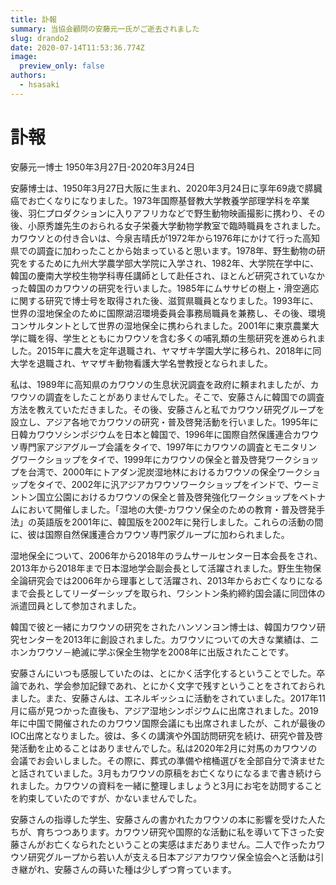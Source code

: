 ```yaml
---
title: 訃報
summary: 当協会顧問の安藤元一氏がご逝去されました
slug: drando2
date: 2020-07-14T11:53:36.774Z
image:
  preview_only: false
authors:
  - hsasaki
---
```

# 訃報

安藤元一博士 1950年3月27日-2020年3月24日

安藤博士は、1950年3月27日大阪に生まれ、2020年3月24日に享年69歳で膵臓癌でお亡くなりになりました。1973年国際基督教大学教養学部理学科を卒業後、羽仁プロダクションに入りアフリカなどで野生動物映画撮影に携わり、その後、小原秀雄先生のおられる女子栄養大学動物学教室で臨時職員をされました。カワウソとの付き合いは、今泉吉晴氏が1972年から1976年にかけて行った高知県での調査に加わったことから始まっていると思います。1978年、野生動物の研究をするために九州大学農学部大学院に入学され、1982年、大学院在学中に、韓国の慶南大学校生物学科専任講師として赴任され、ほとんど研究されていなかった韓国のカワウソの研究を行いました。1985年にムササビの樹上・滑空適応に関する研究で博士号を取得された後、滋賀県職員となりました。1993年に、世界の湿地保全のために国際湖沼環境委員会事務局職員を兼務し、その後、環境コンサルタントとして世界の湿地保全に携わられました。2001年に東京農業大学に職を得、学生とともにカワウソを含む多くの哺乳類の生態研究を進められました。2015年に農大を定年退職され、ヤマザキ学園大学に移られ、2018年に同大学を退職され、ヤマザキ動物看護大学名誉教授となられました。

私は、1989年に高知県のカワウソの生息状況調査を政府に頼まれましたが、カワウソの調査をしたことがありませんでした。そこで、安藤さんに韓国での調査方法を教えていただきました。その後、安藤さんと私でカワウソ研究グループを設立し、アジア各地でカワウソの研究・普及啓発活動を行いました。1995年に日韓カワウソシンポジウムを日本と韓国で、1996年に国際自然保護連合カワウソ専門家アジアグループ会議をタイで、1997年にカワウソの調査とモニタリングワークショップをタイで、1999年にカワウソの保全と普及啓発ワークショップを台湾で、2000年にトアダン泥炭湿地林におけるカワウソの保全ワークショップをタイで、2002年に汎アジアカワウソワークショップをインドで、ウーミントン国立公園におけるカワウソの保全と普及啓発強化ワークショップをベトナムにおいて開催しました。「湿地の大使-カワウソ保全のための教育・普及啓発手法」の英語版を2001年に、韓国版を2002年に発行しました。これらの活動の間に、彼は国際自然保護連合カワウソ専門家グループに加わられました。

湿地保全について、2006年から2018年のラムサールセンター日本会長をされ、2013年から2018年まで日本湿地学会副会長として活躍されました。野生生物保全論研究会では2006年から理事として活躍され、2013年からお亡くなりになるまで会長としてリーダーシップを取られ、ワシントン条約締約国会議に同団体の派遣団員として参加されました。

韓国で彼と一緒にカワウソの研究をされたハンソンヨン博士は、韓国カワウソ研究センターを2013年に創設されました。カワウソについての大きな業績は、ニホンカワウソ－絶滅に学ぶ保全生物学を2008年に出版されたことです。

安藤さんにいつも感服していたのは、とにかく活字化するということでした。卒論であれ、学会参加記録であれ、とにかく文字で残すということをされておられました。また、安藤さんは、エネルギッシュに活動をされていました。2017年11月に癌が見つかった直後も、アジア湿地シンポジウムに出席されました。2019年に中国で開催されたのカワウソ国際会議にも出席されましたが、これが最後のIOC出席となりました。彼は、多くの講演や外国訪問研究を続け、研究や普及啓発活動を止めることはありませんでした。私は2020年2月に対馬のカワウソの会議でお会いしました。その際に、葬式の準備や棺桶選びを全部自分で済ませたと話されていました。3月もカワウソの原稿をお亡くなりになるまで書き続けられました。カワウソの資料を一緒に整理しましょうと3月にお宅を訪問することを約束していたのですが、かないませんでした。

安藤さんの指導した学生、安藤さんの書かれたカワウソの本に影響を受けた人たちが、育ちつつあります。カワウソ研究や国際的な活動に私を導いて下さった安藤さんがお亡くなられたということの実感はまだありません。二人で作ったカワウソ研究グループから若い人が支える日本アジアカワウソ保全協会へと活動は引き継がれ、安藤さんの蒔いた種は少しずつ育っています。